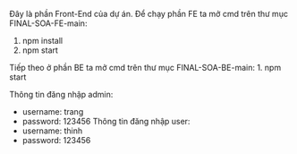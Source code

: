 Đây là phần Front-End của dự án.
Để chạy phần FE ta mở cmd trên thư mục FINAL-SOA-FE-main:
  1. npm install
  2. npm start

Tiếp theo ở phần BE ta mở cmd trên thư mục FINAL-SOA-BE-main:
    1. npm start

Thông tin đăng nhập admin:
  - username: trang
  - password: 123456
Thông tin đăng nhập user:
  - username: thinh
  - password: 123456